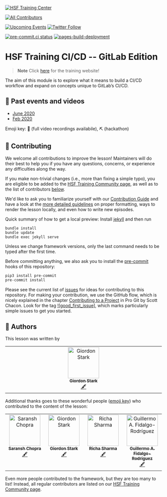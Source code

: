 [![HSF Training Center][training-center-badge]][hsf-training-center]
<!-- ALL-CONTRIBUTORS-BADGE:START - Do not remove or modify this section -->
[![All Contributors](https://img.shields.io/badge/all_contributors-3-orange.svg?style=flat-square)](#contributors-)
<!-- ALL-CONTRIBUTORS-BADGE:END -->
[![Upcoming Events][schools-badge]][schools]
[![Twitter Follow][twitter-badge]][twitter]

<!-- ALL-CONTRIBUTORS-BADGE:START - Do not remove or modify this section -->
<!-- ALL-CONTRIBUTORS-BADGE:END -->

[![pre-commit.ci status](https://results.pre-commit.ci/badge/github/hsf-training/hsf-training-cicd/gh-pages.svg)](https://results.pre-commit.ci/latest/github/hsf-training/hsf-training-cicd/gh-pages)
[![pages-build-deployment](https://github.com/hsf-training/hsf-training-cicd/actions/workflows/pages/pages-build-deployment/badge.svg)](https://github.com/hsf-training/hsf-training-cicd/actions/workflows/pages/pages-build-deployment)

# HSF Training CI/CD -- GitLab Edition

> **Note**
> Click [here](https://hsf-training.github.io/hsf-training-cicd/) for the training website!

The aim of this module is to explore what it means to build a CI/CD workflow and expand on concepts unique to GitLab’s CI/CD.

## 📅 Past events and videos

* [June 2020](https://indico.cern.ch/event/904759/)
* [Feb 2020](https://indico.cern.ch/event/854880/)

Emoji key: 🎥 (full video recordings availabile), ⛏️ (hackathon)

## 🤗 Contributing
<!-- CENTRALLY MAINTAINED SECTION -->
<!-- Remove the above marker to disable having this section be overwritten -->

We welcome all contributions to improve the lesson! Maintainers will do their best to help you if you have any
questions, concerns, or experience any difficulties along the way.

If you make non-trivial changes (i.e., more than fixing a simple typo), you are eligible to be added to the [HSF Training Community page][hsf-training-community],
as well as to the list of contributors [below](#contributors-).

We'd like to ask you to familiarize yourself with our [Contribution Guide](CONTRIBUTING.md) and have a look at
the [more detailed guidelines][lesson-example] on proper formatting, ways to render the lesson locally, and even
how to write new episodes.

Quick summary of how to get a local preview: Install [jekyll][jekyll] and then run

```
bundle install
bundle update
bundle exec jekyll serve
```

Unless we change framework versions, only the last command needs to be typed after the first time.

Before committing anything, we also ask you to install the [pre-commit][pre-commit] hooks of this repository:

```bash
pip3 install pre-commit
pre-commit install
```

Please see the current list of [issues][issues] for ideas for contributing to this
repository. For making your contribution, we use the GitHub flow, which is
nicely explained in the chapter [Contributing to a Project][progit] in Pro Git
by Scott Chacon.
Look for the tag [![good_first_issue]][gfi-badge], which marks particularly simple issues to get you started.

<!-- END CENTRALLY MAINTAINED SECTION -->
## 💖 Authors

This lesson was written by

<table>
  <tbody>
    <tr>
      <td align="center" valign="top" width="14.28%"><a href="https://giordonstark.com/"><img src="https://avatars.githubusercontent.com/u/761483?v=4?s=100" width="100px;" alt="Giordon Stark"/><br /><sub><b>Giordon Stark</b></sub></a><br /><a href="#content-kratsg" title="Content">🖋</a></td>
    </tr>
  </tbody>
</table>

Additional thanks goes to these wonderful people ([emoji key][allcontrib-emoji-key]) who contributed to
the content of the lesson:

<!-- ALL-CONTRIBUTORS-LIST:START - Do not remove or modify this section -->
<!-- prettier-ignore-start -->
<!-- markdownlint-disable -->
<table>
  <tbody>
    <tr>
      <td align="center" valign="top" width="14.28%"><a href="https://saransh-cpp.github.io/"><img src="https://avatars.githubusercontent.com/u/74055102?v=4?s=100" width="100px;" alt="Saransh Chopra"/><br /><sub><b>Saransh Chopra</b></sub></a><br /><a href="#content-Saransh-cpp" title="Content">🖋</a></td>
      <td align="center" valign="top" width="14.28%"><a href="https://giordonstark.com/"><img src="https://avatars.githubusercontent.com/u/761483?v=4?s=100" width="100px;" alt="Giordon Stark"/><br /><sub><b>Giordon Stark</b></sub></a><br /><a href="#content-kratsg" title="Content">🖋</a></td>
      <td align="center" valign="top" width="14.28%"><a href="https://github.com/richa2710"><img src="https://avatars.githubusercontent.com/u/62288297?v=4?s=100" width="100px;" alt="Richa Sharma"/><br /><sub><b>Richa Sharma</b></sub></a><br /><a href="#content-richa2710" title="Content">🖋</a></td>
      <td align="center" valign="top" width="14.28%"><a href="http://guillermofidalgo.github.io"><img src="https://avatars.githubusercontent.com/u/17858942?v=4?s=100" width="100px;" alt="Guillermo A. Fidalgo-Rodríguez"/><br /><sub><b>Guillermo A. Fidalgo-Rodríguez</b></sub></a><br /><a href="#content-GuillermoFidalgo" title="Content">🖋</a></td>
    </tr>
  </tbody>
</table>

<!-- markdownlint-restore -->
<!-- prettier-ignore-end -->

<!-- ALL-CONTRIBUTORS-LIST:END -->

Even more people contributed to the framework, but they are too many to list!
Instead, all regular contributors are listed on our [HSF Training Community page][hsf-training-community].


[lesson-example]: https://carpentries.github.io/lesson-example
[pre-commit]: https://pre-commit.com/
[hsf-training-community]: https://hepsoftwarefoundation.org/training/community
[hsf-training-center]: https://hepsoftwarefoundation.org/training/curriculum.html
[training-center-badge]: https://img.shields.io/badge/HSF%20Training%20Center-browse-ff69b4
[schools]: https://hepsoftwarefoundation.org/Schools/events.html
[issues]: https://github.com/hsf-training/hsf-training-cicd/issues
[progit]: http://git-scm.com/book/en/v2/GitHub-Contributing-to-a-Project
[jekyll]: https://jekyllrb.com/
[allcontrib-emoji-key]: https://allcontributors.org/docs/en/emoji-key
[gfi-badge]: https://img.shields.io/badge/-good%20first%20issue-gold.svg
[schools-badge]: https://img.shields.io/badge/upcoming%20events-browse-ff69b4
[twitter-badge]: https://img.shields.io/twitter/follow/hsftraining?style=social
[twitter]: https://twitter.com/hsftraining
